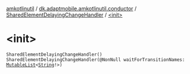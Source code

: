 [amkotlinutil](../../index.md) / [dk.adaptmobile.amkotlinutil.conductor](../index.md) / [SharedElementDelayingChangeHandler](index.md) / [&lt;init&gt;](./-init-.md)

# &lt;init&gt;

`SharedElementDelayingChangeHandler()`
`SharedElementDelayingChangeHandler(@NonNull waitForTransitionNames: `[`MutableList`](https://kotlinlang.org/api/latest/jvm/stdlib/kotlin.collections/-mutable-list/index.html)`<`[`String`](https://kotlinlang.org/api/latest/jvm/stdlib/kotlin/-string/index.html)`!>)`